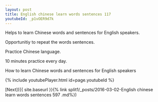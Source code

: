 ```yaml
---
layout: post
title: English chinese learn words sentences 117 
youtubeId: _p1vOER9d7k
---
```

 
 
Helps to learn Chinese words and sentences for English speakers.

Opportunitiy to repeat the words sentences. 

Practice Chinese language. 
 
10 minutes practice every day. 
 
How to learn Chinese words and sentences for English speakers 
 
{% include youtubePlayer.html id=page.youtubeId %}
 
 
[Next]({{ site.baseurl }}{% link  split1/_posts/2016-03-02-English chinese learn words sentences 597 .md%})
 
